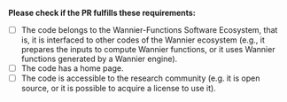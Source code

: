 **Please check if the PR fulfills these requirements:**
- [ ] The code belongs to the Wannier-Functions Software Ecosystem, that is, it is interfaced to other codes of the Wannier ecosystem (e.g., it prepares the inputs to compute Wannier functions, or it uses Wannier functions generated by a Wannier engine).
- [ ] The code has a home page.
- [ ] The code is accessible to the research community (e.g. it is open source, or it is possible to acquire a license to use it).
